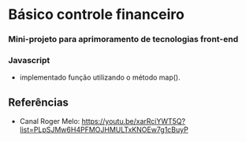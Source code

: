 # Básico controle financeiro

### Mini-projeto para aprimoramento de tecnologias front-end

### Javascript
- implementado função utilizando o método map().

## Referências

- Canal Roger Melo: [](url)https://youtu.be/xarRciYWT5Q?list=PLpSJMw6H4PFMOJHMULTxKNOEw7g1cBuyP
